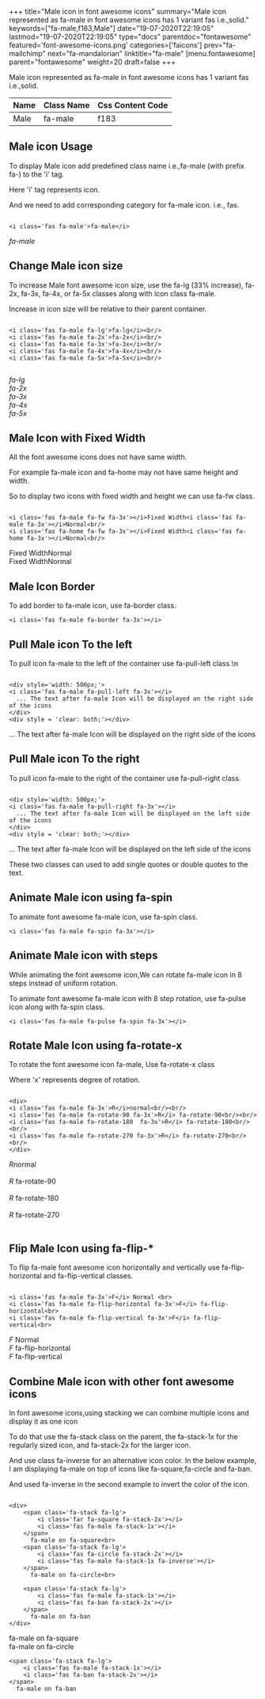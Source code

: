 +++
title="Male icon in font awesome icons"
summary="Male icon represented as fa-male in font awesome icons has 1 variant fas i.e.,solid."
keywords=["fa-male,f183,Male"]
date="19-07-2020T22:19:05"
lastmod="19-07-2020T22:19:05"
type="docs"
parentdoc="fontawesome"
featured='font-awesome-icons.png'
categories=['faicons']
prev="fa-mailchimp"
next="fa-mandalorian"
linktitle="fa-male"
[menu.fontawesome]
parent="fontawesome"
weight=20
draft=false
+++


Male icon represented as fa-male in font awesome icons has 1 variant fas i.e.,solid.

<div class='table-responsive'><table class='table'><thead><tr><th>Name</th><th>Class Name</th><th>Css Content Code</th></tr></thead><tbody><tr><td>Male</td><td>fa-male</td><td>f183</td></tr></tbody></table></div>



## Male icon Usage

To display Male icon add predefined class name i.e.,fa-male (with prefix fa-) to the 'i' tag.

Here 'i' tag represents icon.

And we need to add corresponding category for fa-male icon. i.e., fas.


```

<i class='fas fa-male'>fa-male</i>
```

<i class='fas fa-male'>fa-male</i>




## Change Male icon size
To increase Male font awesome icon size, use the fa-lg (33% increase), fa-2x, fa-3x, fa-4x, or fa-5x classes along with icon class fa-male.

Increase in icon size will be relative to their parent container. 

```

<i class='fas fa-male fa-lg'>fa-lg</i><br/>
<i class='fas fa-male fa-2x'>fa-2x</i><br/>
<i class='fas fa-male fa-3x'>fa-3x</i><br/>
<i class='fas fa-male fa-4x'>fa-4x</i><br/>
<i class='fas fa-male fa-5x'>fa-5x</i><br/>
            
```

<i class='fas fa-male fa-lg'>fa-lg</i><br/>
<i class='fas fa-male fa-2x'>fa-2x</i><br/>
<i class='fas fa-male fa-3x'>fa-3x</i><br/>
<i class='fas fa-male fa-4x'>fa-4x</i><br/>
<i class='fas fa-male fa-5x'>fa-5x</i><br/>
            



## Male Icon with Fixed Width 

All the font awesome icons does not have same width.

For example fa-male icon and fa-home may not have same height and width.

So to display two icons with fixed width and height we can use fa-fw class.


```

<i class='fas fa-male fa-fw fa-3x'></i>Fixed Width<i class='fas fa-male fa-3x'></i>Normal<br/>
<i class='fas fa-home fa-fw fa-3x'></i>Fixed Width<i class='fas fa-home fa-3x'></i>Normal<br/>
```

<i class='fas fa-male fa-fw fa-3x'></i>Fixed Width<i class='fas fa-male fa-3x'></i>Normal<br/>
<i class='fas fa-home fa-fw fa-3x'></i>Fixed Width<i class='fas fa-home fa-3x'></i>Normal<br/>



## Male Icon Border 

To add border to fa-male icon, use fa-border class.


```
<i class='fas fa-male fa-border fa-3x'></i>

```
<i class='fas fa-male fa-border fa-3x'></i>





## Pull Male icon To the left

To pull icon fa-male to the left of the container use fa-pull-left class.\n

```

<div style='width: 500px;'>
<i class='fas fa-male fa-pull-left fa-3x'></i>
  ... The text after fa-male Icon will be displayed on the right side of the icons
</div>
<div style = 'clear: both;'></div>
```

<div style='width: 500px;'>
<i class='fas fa-male fa-pull-left fa-3x'></i>
  ... The text after fa-male Icon will be displayed on the right side of the icons
</div>
<div style = 'clear: both;'></div>




## Pull Male icon To the right
To pull icon fa-male to the right of the container use fa-pull-right class.

```

<div style='width: 500px;'>
<i class='fas fa-male fa-pull-right fa-3x'></i>
  ... The text after fa-male Icon will be displayed on the left side of the icons
</div>
<div style = 'clear: both;'></div>
```

<div style='width: 500px;'>
<i class='fas fa-male fa-pull-right fa-3x'></i>
  ... The text after fa-male Icon will be displayed on the left side of the icons
</div>
<div style = 'clear: both;'></div>

These two classes can used to add single quotes or double quotes to the text.


## Animate Male icon using fa-spin
To animate font awesome fa-male icon, use fa-spin class.

```
<i class='fas fa-male fa-spin fa-3x'></i>
```
<i class='fas fa-male fa-spin fa-3x'></i>




## Animate Male icon with steps
While animating the font awesome icon,We can rotate fa-male icon in 8 steps instead of uniform rotation.

To animate font awesome fa-male icon with 8 step rotation, use fa-pulse icon along with fa-spin class.


```
<i class='fas fa-male fa-pulse fa-spin fa-3x'></i>

```
<i class='fas fa-male fa-pulse fa-spin fa-3x'></i>





## Rotate Male Icon using fa-rotate-x
To rotate the font awesome icon fa-male, Use fa-rotate-x class

Where 'x' represents degree of rotation.


```

<div>
<i class='fas fa-male fa-3x'>R</i>normal<br/><br/>
<i class='fas fa-male fa-rotate-90 fa-3x'>R</i> fa-rotate-90<br/><br/> 
<i class='fas fa-male fa-rotate-180  fa-3x'>R</i> fa-rotate-180<br/><br/> 
<i class='fas fa-male fa-rotate-270 fa-3x'>R</i> fa-rotate-270<br/><br/>
</div>
```

<div>
<i class='fas fa-male fa-3x'>R</i>normal<br/><br/>
<i class='fas fa-male fa-rotate-90 fa-3x'>R</i> fa-rotate-90<br/><br/> 
<i class='fas fa-male fa-rotate-180  fa-3x'>R</i> fa-rotate-180<br/><br/> 
<i class='fas fa-male fa-rotate-270 fa-3x'>R</i> fa-rotate-270<br/><br/>
</div>




## Flip Male Icon using fa-flip-*
To flip fa-male font awesome icon horizontally and vertically use fa-flip-horizontal and fa-flip-vertical classes. 

```

<i class='fas fa-male fa-3x'>F</i> Normal <br>
<i class='fas fa-male fa-flip-horizontal fa-3x'>F</i> fa-flip-horizontal<br>
<i class='fas fa-male fa-flip-vertical fa-3x'>F</i> fa-flip-vertical<br>
```

<i class='fas fa-male fa-3x'>F</i> Normal <br>
<i class='fas fa-male fa-flip-horizontal fa-3x'>F</i> fa-flip-horizontal<br>
<i class='fas fa-male fa-flip-vertical fa-3x'>F</i> fa-flip-vertical<br>




## Combine Male icon with other font awesome icons
In font awesome icons,using stacking we can combine multiple icons and display it as one icon 

To do that use the fa-stack class on the parent, the fa-stack-1x for the regularly sized icon, and fa-stack-2x for the larger icon.

And use class fa-inverse for an alternative icon color. 
In the below example, I am displaying fa-male on top of icons like fa-square,fa-circle and fa-ban.

And used fa-inverse in the second example to invert the color of the icon.

```

<div>
    <span class='fa-stack fa-lg'>
        <i class='far fa-square fa-stack-2x'></i>
        <i class='fas fa-male fa-stack-1x'></i>
    </span>
      fa-male on fa-square<br>
    <span class='fa-stack fa-lg'>
        <i class='fas fa-circle fa-stack-2x'></i>
        <i class='fas fa-male fa-stack-1x fa-inverse'></i>
    </span>
      fa-male on fa-circle<br>

    <span class='fa-stack fa-lg'>
        <i class='fas fa-male fa-stack-1x'></i>
        <i class='fas fa-ban fa-stack-2x'></i>
    </span>
      fa-male on fa-ban
</div>
```

<div>
    <span class='fa-stack fa-lg'>
        <i class='far fa-square fa-stack-2x'></i>
        <i class='fas fa-male fa-stack-1x'></i>
    </span>
      fa-male on fa-square<br>
    <span class='fa-stack fa-lg'>
        <i class='fas fa-circle fa-stack-2x'></i>
        <i class='fas fa-male fa-stack-1x fa-inverse'></i>
    </span>
      fa-male on fa-circle<br>

    <span class='fa-stack fa-lg'>
        <i class='fas fa-male fa-stack-1x'></i>
        <i class='fas fa-ban fa-stack-2x'></i>
    </span>
      fa-male on fa-ban
</div>






